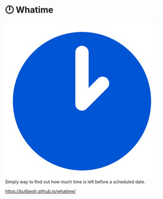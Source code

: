 # 🕛 Whatime
<img src="https://github.com/bullbesh/whatime/blob/main/assets/images/Logotype.svg">
Simply way to find out how much time is left before a scheduled date.

https://bullbesh.github.io/whatime/